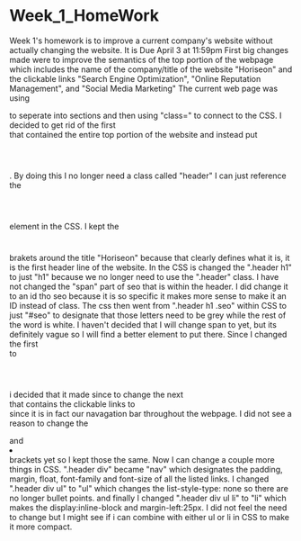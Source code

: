 # Week_1_HomeWork
Week 1's homework is to improve a current company's website without actually changing the website. It is Due April 3 at 11:59pm
First big changes made were to improve the semantics of the top portion of the webpage which includes the name of the company/title of the website "Horiseon" and the clickable links "Search Engine Optimization", "Online Reputation Management", and "Social Media Marketing"
The current web page was using <div></div> to seperate into sections and then using "class=" to connect to the CSS. I decided to get rid of the first <div></div> that contained the entire top portion of the website and instead put <header></header>. By doing this I no longer need a class called "header" I can just reference the <header></header> element in the CSS.
I kept the <h1></h1> brakets around the title "Horiseon" because that clearly defines what it is, it is the first header line of the website. In the CSS is changed the ".header h1" to just "h1" because we no longer need to use the ".header" class.
I have not changed the "span" part of <span class="seo">seo</span> that is within the header. I did change it to an id tho <span id="seo">seo</span> because it is so specific it makes more sense to make it an ID instead of class. The css then went from ".header h1 .seo" within CSS to just "#seo" to  designate that those letters need to be grey while the rest of the word is white. I haven't decided that I will change span to yet, but its definitely vague so I will find a better element to put there.
Since I changed the first <div></div> to  <header></header> i decided that it made since to change the next <div></div> that contains the clickable links to <nav></nav> since it is in fact our navagation bar throughout the webpage. I did not see a reason to change the <ul></ul> and <li></li> brackets yet so I kept those the same. 
Now I can change a couple more things in CSS. ".header div" became "nav" which designates the padding, margin, float, font-family and font-size of all the listed links.
I changed ".header div ul" to "ul" which changes the list-style-type: none so there are no longer bullet points.
and finally I changed ".header div ul li" to "li" which makes the display:inline-block and margin-left:25px.
I did not feel the need to change <a></a> but I might see if i can combine <a></a> with either ul or li in CSS to make it more compact.
